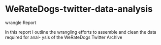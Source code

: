 # WeRateDogs-twitter-data-analysis
wrangle Report

In this report I outline the wrangling efforts to assemble and clean the data required for anal- ysis of the WeRateDogs Twitter Archive

